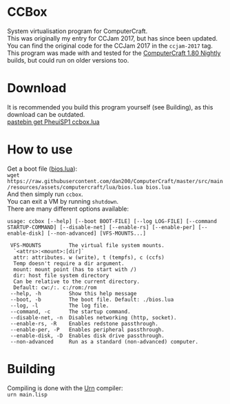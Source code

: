 # CCBox
System virtualisation program for ComputerCraft.  
This was originally my entry for CCJam 2017, but has since been updated.  
You can find the original code for the CCJam 2017 in the `ccjam-2017` tag.  
This program was made with and tested for the [ComputerCraft 1.80 Nightly](https://cc.crzd.me/) builds, but could run on older versions too.

# Download
It is recommended you build this program yourself (see Building), as this download can be outdated.  
[pastebin get PheuiSP1 ccbox.lua](https://pastebin.com/PheuiSP1)

# How to use
Get a boot file ([bios.lua](https://github.com/dan200/ComputerCraft/blob/master/src/main/resources/assets/computercraft/lua/bios.lua)):  
`wget https://raw.githubusercontent.com/dan200/ComputerCraft/master/src/main/resources/assets/computercraft/lua/bios.lua bios.lua`  
And then simply run `ccbox`.  
You can exit a VM by running `shutdown`.  
There are many different options available:  
```
usage: ccbox [--help] [--boot BOOT-FILE] [--log LOG-FILE] [--command STARTUP-COMMAND] [--disable-net] [--enable-rs] [--enable-per] [--enable-disk] [--non-advanced] [VFS-MOUNTS...]

 VFS-MOUNTS         The virtual file system mounts.
  `<attrs>:<mount>:[dir]`
  attr: attributes. w (write), t (tempfs), c (ccfs)
  Temp doesn't require a dir argument.
  mount: mount point (has to start with /)
  dir: host file system directory
  Can be relative to the current directory.
  Default: cw:/:. c:/rom:/rom
 --help, -h         Show this help message
 --boot, -b         The boot file. Default: ./bios.lua
 --log, -l          The log file.
 --command, -c      The startup command.
 --disable-net, -n  Disables networking (http, socket).
 --enable-rs, -R    Enables redstone passthrough.
 --enable-per, -P   Enables peripheral passthrough.
 --enable-disk, -D  Enables disk drive passthrough.
 --non-advanced     Run as a standard (non-advanced) computer.
```

# Building
Compiling is done with the [Urn](https://gitlab.com/urn/urn) compiler:  
`urn main.lisp`
